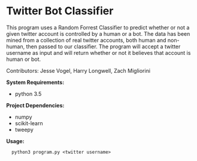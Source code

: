 # Twitter Bot Classifier
This program uses a Random Forrest Classifier to predict whether or not a given twitter account is controlled by a human or a bot. The data has been mined from a collection of real twitter accounts, both human and non-human, then passed to our classifier. The program will accept a twitter username as input and will return whether or not it believes that account is human or bot.

Contributors: Jesse Vogel, Harry Longwell, Zach Migliorini

**System Requirements:**
- python 3.5

**Project Dependencies:**
- numpy
- scikit-learn
- tweepy

**Usage:**
```
  python3 program.py <twitter username>
```

